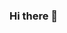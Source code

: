 ### Hi there 👋

<!--
**johnfewell/johnfewell** is a ✨ _special_ ✨ repository because its `README.md` (this file) appears on your GitHub profile.

[![John's github stats](https://github-readme-stats.vercel.app/api?username=johnfewell&count_private=true&show_icons=true&theme=radical&hide_rank=false)](https://github.com/anuraghazra/github-readme-stats)

[![Top Langs](https://github-readme-stats.vercel.app/api/top-langs/?username=johnfewell)](https://github.com/anuraghazra/github-readme-stats)
